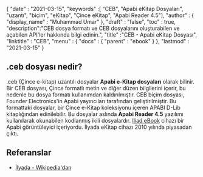 {
  "date" : "2021-03-15",
  "keywords" :[ "CEB", "Apabi eKitap Dosyaları", "uzantı", "biçim", "eKitap", "Çince eKitap", "Apabi Reader 4.5"],
  "author" : {
    "display_name" : "Muhammad Umar"
},
  "draft" : "false",
  "toc" : true,
  "description":"CEB dosya formatı ve CEB dosyalarını oluşturabilen ve açabilen API'ler hakkında bilgi edinin.",
  "title" :"CEB - Apabi eKitap Dosyası",
  "linktitle" : "CEB",
  "menu" : {
    "docs" : {
      "parent" : "ebook"
}
},
  "lastmod" : "2021-03-15"
}

## .ceb dosyası nedir?

.ceb (Çince e-kitap) uzantılı dosyalar **Apabi e-Kitap dosyaları** olarak bilinir. Bir CEB dosyası, Çince formatlı metin ve diğer düzen bilgilerini içerir, bu nedenle bu dosya formatı kullanımdan kaldırılmıştır. CEB biçim dosyası, Founder Electronics'in Apabi yayıncıları tarafından geliştirilmiştir. Bu formattaki dosyalar, bir Çince e-Kitap koleksiyonu içeren APABI D-Lib kitaplığından edinilebilir. Bu dosyalar aslında **Apabi Reader 4.5** yazılımı kullanılarak okunabilen kodlanmış ikili dosyalardır. [Iliad eBook](https://en.wikipedia.org/wiki/ILiad) cihazı bir Apabi görüntüleyici içeriyordu. İlyada eKitap cihazı 2010 yılında piyasadan çıktı.

## Referanslar

* [İlyada - Wikipedia'dan](https://en.wikipedia.org/wiki/ILiad)

